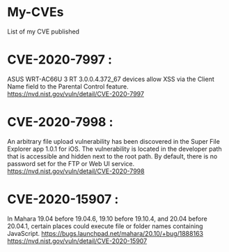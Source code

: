 # My-CVEs
List of my CVE published

# CVE-2020-7997 :
ASUS WRT-AC66U 3 RT 3.0.0.4.372_67 devices allow XSS via the Client Name field to the Parental Control feature.
https://nvd.nist.gov/vuln/detail/CVE-2020-7997


# CVE-2020-7998 :
An arbitrary file upload vulnerability has been discovered in the Super File Explorer app 1.0.1 for iOS. The vulnerability is located in the developer path that is accessible and hidden next to the root path. By default, there is no password set for the FTP or Web UI service.
https://nvd.nist.gov/vuln/detail/CVE-2020-7998

# CVE-2020-15907 :
In Mahara 19.04 before 19.04.6, 19.10 before 19.10.4, and 20.04 before 20.04.1, certain places could execute file or folder names containing JavaScript.
https://bugs.launchpad.net/mahara/20.10/+bug/1888163
https://nvd.nist.gov/vuln/detail/CVE-2020-15907
